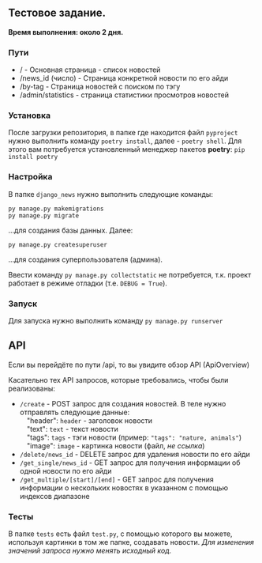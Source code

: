 ## Тестовое задание.

**Время выполнения: около 2 дня.**

### Пути
  * / - Основная страница - список новостей
  * /news_id (число) - Страница конкретной новости по его айди
  * /by-tag - Страница новостей с поиском по тэгу
  * /admin/statistics - страница статистики просмотров новостей

### Установка
После загрузки репозитория, в папке где находится файл `pyproject` нужно выполнить команду `poetry install`, далее - `poetry shell`. Для этого вам потребуется установленный менеджер пакетов **poetry**: `pip install poetry`

### Настройка
В папке `django_news` нужно выполнить следующие команды:<br>
```
py manage.py makemigrations
py manage.py migrate
```
...для создания базы данных. Далее:
```
py manage.py createsuperuser
```
...для создания суперпользователя (админа).

Ввести команду `py manage.py collectstatic` не потребуется, т.к. проект работает в режиме отладки (т.е. `DEBUG = True`).

### Запуск
Для запуска нужно выполнить команду `py manage.py runserver`

## API
Если вы перейдёте по пути /api, то вы увидите обзор API (ApiOverview)

Касательно тех API запросов, которые требовались, чтобы были реализованы:
 * `/create` - POST запрос для создания новостей. В теле нужно отправлять следующие данные:<br>
   &emsp;"header": `header` - заголовок новости<br>
   &emsp;"text": `text` - текст новости<br>
   &emsp;"tags": `tags` - тэги новости (пример: `"tags": "nature, animals"`)<br>
   &emsp;"image": `image` - картинка новости (файл, *не ссылка*)<br>
 * `/delete/news_id` - DELETE запрос для удаления новости по его айди
 * `/get_single/news_id` - GET запрос для получения информации об одной новости по его айди
 * `/get_multiple/[start]/[end]` - GET запрос для получения информации о нескольких новостях в указанном с помощью индексов диапазоне

### Тесты
В папке `tests` есть файл `test.py`, с помощью которого вы можете, используя картинки в том же папке, создавать новости. *Для изменения значений запроса нужно менять исходный код.*
